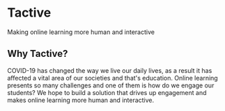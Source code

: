 # Tactive
Making online learning more human and interactive

## Why Tactive?
COVID-19 has changed the way we live our daily lives, as a result it has affected a vital area of our societies and that's education. Online learning presents so many challenges and one of them is how do we engage our students? We hope to build a solution that drives up engagement and makes online learning more human and interactive.
